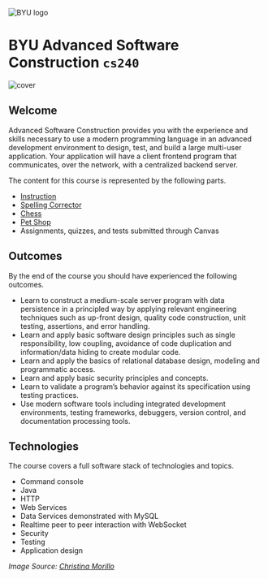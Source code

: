 ![BYU logo](https://github.com/softwareconstruction240/softwareconstruction/blob/main/byuLogo.png?raw=true)

# BYU **Advanced Software Construction** `cs240`

![cover](https://github.com/softwareconstruction240/softwareconstruction/blob/main/softwareconstructioncover.jpg?raw=true)

## Welcome

Advanced Software Construction provides you with the experience and skills necessary to use a modern programming language in an advanced development environment to design, test, and build a large multi-user application. Your application will have a client frontend program that communicates, over the network, with a centralized backend server.

The content for this course is represented by the following parts.

- [Instruction](https://github.com/softwareconstruction240/softwareconstruction/blob/main/instruction/modules.md#readme)
- [Spelling Corrector](https://github.com/softwareconstruction240/softwareconstruction/blob/main/spelling-corrector/spelling-corrector.md#readme)
- [Chess](https://github.com/softwareconstruction240/softwareconstruction/blob/main/chess/chess.md#readme)
- [Pet Shop](https://github.com/softwareconstruction240/softwareconstruction/blob/main/petshop/petshop.md#readme)
- Assignments, quizzes, and tests submitted through Canvas

## Outcomes

By the end of the course you should have experienced the following outcomes.

- Learn to construct a medium-scale server program with data persistence in a principled way by applying relevant engineering techniques such as up-front design, quality code construction, unit testing, assertions, and error handling.
- Learn and apply basic software design principles such as single responsibility, low coupling, avoidance of code duplication and information/data hiding to create modular code.
- Learn and apply the basics of relational database design, modeling and programmatic access.
- Learn and apply basic security principles and concepts.
- Learn to validate a program’s behavior against its specification using testing practices.
- Use modern software tools including integrated development environments, testing frameworks, debuggers, version control, and documentation processing tools.

## Technologies

The course covers a full software stack of technologies and topics.

- Command console
- Java
- HTTP
- Web Services
- Data Services demonstrated with MySQL
- Realtime peer to peer interaction with WebSocket
- Security
- Testing
- Application design

_Image Source: [Christina Morillo](https://www.pexels.com/photo/close-up-photo-of-person-typing-on-laptop-1181675/)_
